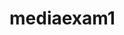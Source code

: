 # mediaexam1
<img src="![Screenshot 2025-01-01 142642](https://github.com/user-attachments/assets/793cd382-723e-46ad-acb0-3760507bfda4)
" alt="">
<a href="https://comfy-buttercream-86cb96.netlify.app/">

</a>
